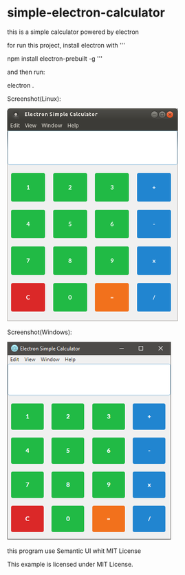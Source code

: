 # simple-electron-calculator
this is a simple calculator powered by electron

for run this project, install electron with
'''

npm install electron-prebuilt -g
'''

and then run:

electron .

Screenshot(Linux):

![Alt text](screen-linux.png)

Screenshot(Windows):

![Alt text](screen.png)

this program use Semantic UI whit MIT License

This example is licensed under MIT License.
